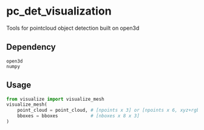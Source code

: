 # pc_det_visualization
Tools for pointcloud object detection built on open3d

## Dependency

```
open3d
numpy
```

## Usage
```python
from visualize import visualize_mesh
visualize_mesh(
    point_cloud = point_cloud, # [npoints x 3] or [npoints x 6, xyz+rgb] or [npoints x 9, xyz+rgb+normal]
    bboxes = bboxes            # [nboxes x 8 x 3]
)
```
